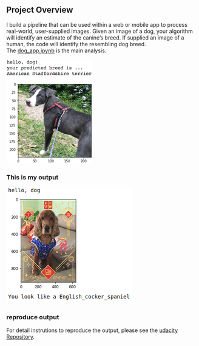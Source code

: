 [//]: # (Image References)

[image1]: ./images/sample_dog_output.png "Sample Output"
[image2]: ./images/hello_dog.png "hello_dog"



## Project Overview

I build a pipeline that can be used within a web or mobile app to process real-world, user-supplied images.  Given an image of a dog, your algorithm will identify an estimate of the canine’s breed.  If supplied an image of a human, the code will identify the resembling dog breed.  
The [dog_app.ipynb](https://github.com/AlexanderCYchu/Dog-Breed-Classifier/blob/master/dog_app.ipynb) is the main analysis.

![Sample Output][image1]

### This is my output
![hello_dog][image2]

### reproduce output
For detail instrutions to reproduce the output, please see the [udacity Repository](https://github.com/udacity/dog-project).
